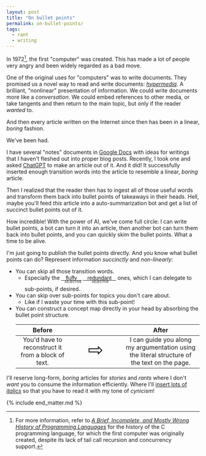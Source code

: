 ```yaml
---
layout: post
title: "On bullet points"
permalink: on-bullet-points/
tags:
  - rant
  - writing
---
```


In 1972[^1], the first "computer" was created. This has made a lot of people very angry and been widely regarded as a bad move.

One of the original uses for "computers" was to write documents. They promised us a novel way to read and write documents: [*hypermedia*](https://en.wikipedia.org/wiki/Hypermedia). A brilliant, "nonlinear" presentation of information. We could write documents more like a *conversation*. We could embed references to other media, or take tangents and then return to the main topic, but only if the reader *wanted* to.

  [^1]: For more information, refer to [*A Brief, Incomplete, and Mostly Wrong History of Programming Languages*][history-pl] for the history of the C programming language, for which the first computer was originally created, despite its lack of tail call recursion and concurrency support.

  [history-pl]: https://james-iry.blogspot.com/2009/05/brief-incomplete-and-mostly-wrong.html

And then every article written on the Internet since then has been in a linear, *boring* fashion.

We've been had.

I have several "notes" documents in [Google Docs](https://docs.google.com) with ideas for writings that I haven't fleshed out into proper blog posts. Recently, I took one and
asked [ChatGPT](https://chat.openai.com/) to make an article out of it. And it did! It successfully inserted enough transition words into the article to resemble a linear, *boring* article.

Then I realized that the reader then has to ingest all of those useful words and transform them back into bullet points of takeaways in their heads. Hell, maybe you'll feed *this* article into a auto-summarization bot and get a list of succinct bullet points out of it.

How incredible! With the power of AI, we've come full circle: I can write bullet points, a bot can turn it into an article, then another bot can turn them back into bullet points, and you can quickly skim the bullet points. What a time to be alive.

I'm just going to publish the bullet points directly. And you know what bullet points can do? Represent information *succinctly* and *non-linearly*:

<ul>
<li>You can skip all those transition words.
    <ul><li>Especially the
    <span style="display: inline-block; height: 2em"><u style="font-family: 'Comic Sans MS', 'Comic Sans', sans-serif;">&nbsp;&nbsp;&nbsp;fluffy&nbsp;&nbsp;&nbsp;</u><br /><span aria-label="" style="margin-top: -0.5em; margin-left: 0.75em; font-variant: small-caps; font-size: smaller; position: absolute">adjective</span></span>
    <span style="display: inline-block; width: auto; height: 2em"><u style="font-family: 'Comic Sans MS', 'Comic Sans', sans-serif;">&nbsp;&nbsp;&nbsp;redundant&nbsp;&nbsp;&nbsp;</u><br /><span aria-label="" style="margin-top: -0.5em; margin-left: 2em; font-variant: small-caps; font-size: smaller; position: absolute">adjective</span></span>
    ones, which I can delegate to sub-points, if desired.</li></ul>
</li>
<li>You can skip over sub-points for topics you don't care about.
    <ul><li>Like if I waste your time with this sub-point!</li></ul>
</li>
<li>You can construct a concept map directly in your head by absorbing the bullet point structure.
    <table style="margin-top: 1em; text-align: center">
    <thead>
    <tr><th>Before</th><th></th><th>After</th></tr>
    </thead>
    <tbody style="padding: 0">
    <tr>
    <td style="padding-top: 0">You'd have to reconstruct it from a block of text.</td>
    <td style="padding-top: 0; font-size: 300%; padding-left: 1em; padding-right: 1em">⇨</td>
    <td style="padding-top: 0">I can guide you along my argumentation using the literal structure of the text on the page.</td>
    </tr>
    </tbody>
    </table>
</li>
</ul>

I'll reserve long-form, *boring* articles for *stories* and *rants* where I don't *want* you to consume the information efficiently. Where I'll [insert lots of *italics*](https://tvtropes.org/pmwiki/pmwiki.php/Main/BoldInflation) so that you have to read it with my tone of *cynicism*!

{% include end_matter.md %}
